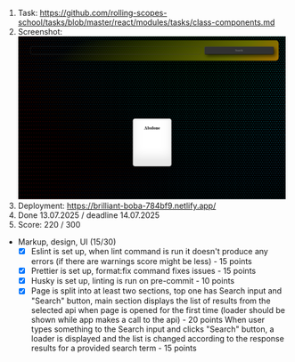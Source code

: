 1. Task: https://github.com/rolling-scopes-school/tasks/blob/master/react/modules/tasks/class-components.md
2. Screenshot: ![alt text](image.png)
3. Deployment: https://brilliant-boba-784bf9.netlify.app/
4. Done 13.07.2025 / deadline 14.07.2025
5. Score: 220 / 300

- Markup, design, UI (15/30)
  - [x] Eslint is set up, when lint command is run it doesn't produce any errors (if there are warnings score might be less) - 15 points
  - [x] Prettier is set up, format:fix command fixes issues - 15 points
  - [x] Husky is set up, linting is run on pre-commit - 10 points
  - [x] Page is split into at least two sections, top one has Search input and "Search" button, main section displays the list of results from the selected api when page is opened for the first time (loader should be shown while app makes a call to the api) - 20 points
        When user types something to the Search input and clicks "Search" button, a loader is displayed and the list is changed according to the response results for a provided search term - 15 points
